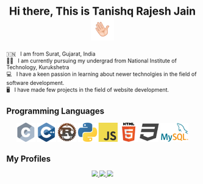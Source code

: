 <h1 align="center"> Hi there, This is Tanishq Rajesh Jain  <img src="images/wave.gif"  alt="Waving Hand" width="60px" /></h1>


🇮🇳  &nbsp; I am from Surat, Gujarat, India <br />
👨‍🎓 &nbsp; I am currently pursuing my undergrad from National Institute of Technology, Kurukshetra <br />
💻 &nbsp; I have a keen passion in learning about newer technolgies in the field of software development. <br />
🖥️ &nbsp; I have made few projects in the field of website development.


<h2> Programming Languages </h2>

<div align="center">
<img src="./images/ProgrammingLanguageLogo/c.png" height="50px">
<img src="./images/ProgrammingLanguageLogo/cpp.png" height="50px">
<img src="./images/ProgrammingLanguageLogo/rust.png" height="50px">
<img src="./images/ProgrammingLanguageLogo/python.png" height="50px">
<img src="./images/ProgrammingLanguageLogo/javascript.png" height="50px">
<img src="./images/ProgrammingLanguageLogo/html.png" height="50px">
<img src="./images/ProgrammingLanguageLogo/css.png" height="50px">
<img src="./images/ProgrammingLanguageLogo/sql.png" height="50px">
</div>

<h2> My Profiles </h2>

<div align="center"> 
<a href="https://www.linkedin.com/in/tanjaint21/"> <img src="https://img.shields.io/badge/LinkedIn-0077B5?style=for-the-badge&logo=linkedin&logoColor=white" /> </a>
<a href="https://github.com/Tanjaint21"> <img src="https://img.shields.io/badge/GitHub-100000?style=for-the-badge&logo=github&logoColor=white" /> </a>
<a href="https://twitter.com/Tanishq2102"> <img src="https://img.shields.io/badge/Twitter-1DA1F2?style=for-the-badge&logo=twitter&logoColor=white" /> </a>
</div>



